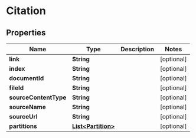 

# Citation


## Properties

| Name | Type | Description | Notes |
|------------ | ------------- | ------------- | -------------|
|**link** | **String** |  |  [optional] |
|**index** | **String** |  |  [optional] |
|**documentId** | **String** |  |  [optional] |
|**fileId** | **String** |  |  [optional] |
|**sourceContentType** | **String** |  |  [optional] |
|**sourceName** | **String** |  |  [optional] |
|**sourceUrl** | **String** |  |  [optional] |
|**partitions** | [**List&lt;Partition&gt;**](Partition.md) |  |  [optional] |



